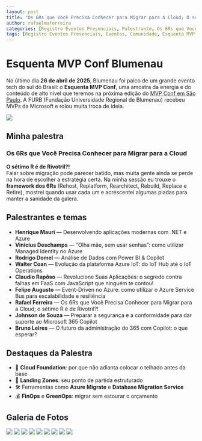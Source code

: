 ```yaml
---
layout: post
title: "Os 6Rs que Você Precisa Conhecer para Migrar para a Cloud; O sétimo R é de Rivotril?! - Esquenta MVP Conf Blumenau 2025"
author: rafaelmaferreira
categories: [Registro Eventos Presenciais, Palestrante, Os 6Rs que Você Precisa Conhecer para Migrar para a Cloud; O sétimo R é de Rivotril?! - Esquenta MVP Conf Blumenau 2025]
tags: [Registro Eventos Presenciais, Eventos, Comunidade, Esquenta MVP Conf Blumenau]
---
```

# Esquenta MVP Conf Blumenau

No último dia **26 de abril de 2025**, Blumenau foi palco de um grande evento tech do sul do Brasil: o **Esquenta MVP Conf**, uma amostra da energia e do conteúdo de alto nível que teremos na próxima edição do [MVP Conf em São Paulo](https://www.mvpconf.com.br). A FURB (Fundação Universidade Regional de Blumenau) recebeu MVPs da Microsoft e rolou muita troca de ideia.

![](https://stoblobcertificados011.blob.core.windows.net/imagens-blog/posts/mvpconfblu24/01.jpeg)

## Minha palestra

### Os 6Rs que Você Precisa Conhecer para Migrar para a Cloud  
**O sétimo R é de Rivotril?!**  
Falar sobre migração pode parecer batido, mas muita gente ainda se perde na hora de escolher a estratégia certa. Na minha sessão eu trouxe o **framework dos 6Rs** (Rehost, Replatform, Rearchitect, Rebuild, Replace e Retire), mostrei quando usar cada um e acrescentei algumas piadas para manter a sanidade da galera.  

## Palestrantes e temas

- **Henrique Mauri** — Desenvolvendo aplicações modernas com .NET e Azure  
- **Vinicius Deschamps** — “Olha mãe, sem usar senhas”: como utilizar Managed Identity no Azure  
- **Rodrigo Domel** — Análise de Dados com Power BI & Copilot  
- **Walter Coan** — Evolução da plataforma Azure IoT: do IoT Hub até o IoT Operations  
- **Claudio Rapôso** — Revolucione Suas Aplicações: o segredo contra falhas em FaaS com JavaScript que ninguém te contou!  
- **Felipe Augusto** — Event-Driven no Azure: como utilizar o Azure Service Bus para escalabilidade e resiliência  
- **Rafael Ferreira** — Os 6Rs que Você Precisa Conhecer para Migrar para a Cloud; o sétimo R é de Rivotril?!  
- **Johnson de Souza** — Preparar a segurança e a conformidade para dar suporte ao Microsoft 365 Copilot  
- **Bruno Leires** — O futuro da administração do 365 com Copilot: o que esperar?

## Destaques da Palestra

- 🚀 **Cloud Foundation**: por que não adianta colocar o telhado antes da base  
- 🧱 **Landing Zones**: seu ponto de partida estruturado  
- 🛠️ Ferramentas como **Azure Migrate** e **Database Migration Service**  
- 💰 **FinOps** e **GreenOps**: migrar sem estourar o orçamento  

## Galeria de Fotos

![](https://stoblobcertificados011.blob.core.windows.net/imagens-blog/posts/mvpconfblu24/02.jpeg)
![](https://stoblobcertificados011.blob.core.windows.net/imagens-blog/posts/mvpconfblu24/03.jpeg)
![](https://stoblobcertificados011.blob.core.windows.net/imagens-blog/posts/mvpconfblu24/04.jpeg)
![](https://stoblobcertificados011.blob.core.windows.net/imagens-blog/posts/mvpconfblu24/05.jpeg)
![](https://stoblobcertificados011.blob.core.windows.net/imagens-blog/posts/mvpconfblu24/06.jpeg)
![](https://stoblobcertificados011.blob.core.windows.net/imagens-blog/posts/mvpconfblu24/07.jpeg)
![](https://stoblobcertificados011.blob.core.windows.net/imagens-blog/posts/mvpconfblu24/08.jpeg)
![](https://stoblobcertificados011.blob.core.windows.net/imagens-blog/posts/mvpconfblu24/09.jpeg)
![](https://stoblobcertificados011.blob.core.windows.net/imagens-blog/posts/mvpconfblu24/10.jpeg)
